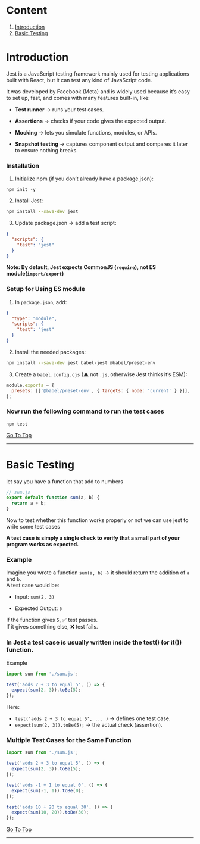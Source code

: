 # Content
1. [Introduction](#introduction)
2. [Basic Testing](#basic-testing)


# Introduction

Jest is a JavaScript testing framework mainly used for testing applications built with React, but it can test any kind of JavaScript code.

It was developed by Facebook (Meta) and is widely used because it’s easy to set up, fast, and comes with many features built-in, like:
- **Test runner** → runs your test cases.

- **Assertions** → checks if your code gives the expected output.

- **Mocking** → lets you simulate functions, modules, or APIs.

- **Snapshot testing** → captures component output and compares it later to ensure nothing breaks.


### Installation
1. Initialize npm (if you don’t already have a package.json):
```bach
npm init -y
```
2. Install Jest:
```bash
npm install --save-dev jest
```
3. Update package.json → add a test script:
```json
{
  "scripts": {
    "test": "jest"
  }
}
```

**Note: By default, Jest expects CommonJS (`require`), not ES module(`import/export`)**

### Setup for Using ES module
1. In `package.json`, add:
```json
{
  "type": "module",
  "scripts": {
    "test": "jest"
  }
}
```
2. Install the needed packages:
```bash
npm install --save-dev jest babel-jest @babel/preset-env
```
3. Create a `babel.config.cjs` (⚠ not `.js`, otherwise Jest thinks it’s ESM):
```js
module.exports = {
  presets: [['@babel/preset-env', { targets: { node: 'current' } }]],
};
```

### Now run the following command to run the test cases
```bash
npm test
```


[Go To Top](#content)

---
# Basic Testing
let say you have a function  that add to numbers
```js
// sum.js
export default function sum(a, b) {
  return a + b;
}
```
Now to test whether this function works properly or not we can use jest to write some test cases

**A test case is simply a single check to verify that a small part of your program works as expected.**

### Example

Imagine you wrote a function `sum(a, b)` → it should return the addition of `a` and `b`.\
A test case would be:
- Input: `sum(2, 3)`

- Expected Output: `5`

If the function gives `5`, ✅ test passes.\
If it gives something else, ❌ test fails.

### In Jest a test case is usually written inside the test() (or it()) function.

Example
```js
import sum from './sum.js';

test('adds 2 + 3 to equal 5', () => {
  expect(sum(2, 3)).toBe(5);
});
```
Here:
- `test('adds 2 + 3 to equal 5', ... )` → defines one test case.
- `expect(sum(2, 3)).toBe(5);` → the actual check (assertion).

### Multiple Test Cases for the Same Function
```js
import sum from './sum.js';

test('adds 2 + 3 to equal 5', () => {
  expect(sum(2, 3)).toBe(5);
});

test('adds -1 + 1 to equal 0', () => {
  expect(sum(-1, 1)).toBe(0);
});

test('adds 10 + 20 to equal 30', () => {
  expect(sum(10, 20)).toBe(30);
});
```

[Go To Top](#content)

---